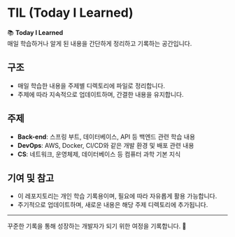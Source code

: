 # TIL (Today I Learned)

📚 **Today I Learned**  
매일 학습하거나 알게 된 내용을 간단하게 정리하고 기록하는 공간입니다.

## 구조
- 매일 학습한 내용을 주제별 디렉토리에 파일로 정리합니다.
- 주제에 따라 지속적으로 업데이트하며, 간결한 내용을 유지합니다.

## 주제
- **Back-end**: 스프링 부트, 데이터베이스, API 등 백엔드 관련 학습 내용
- **DevOps**: AWS, Docker, CI/CD와 같은 개발 환경 및 배포 관련 내용
- **CS**: 네트워크, 운영체제, 데이터베이스 등 컴퓨터 과학 기본 지식

## 기여 및 참고
- 이 레포지토리는 개인 학습 기록용이며, 필요에 따라 자유롭게 활용 가능합니다.
- 주기적으로 업데이트하며, 새로운 내용은 해당 주제 디렉토리에 추가됩니다.

---

꾸준한 기록을 통해 성장하는 개발자가 되기 위한 여정을 기록합니다. 🚀